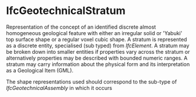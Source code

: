 # IfcGeotechnicalStratum

Representation of the concept of an identified discrete almost homogeneous geological feature with either an irregular solid or 'Yabuki' top surface shape or a regular voxel cubic shape. A stratum is represented as a discrete entity, specialised (sub typed) from _IfcElement_. A stratum may be broken down into smaller entities if properties vary across the stratum or alternatively properties may be described with bounded numeric ranges. A stratum may carry information about the physical form and its interpretation as a Geological Item (GML).
<!-- end of short definition -->

The shape representations used should correspond to the sub-type of _IfcGeotechnicalAssembly_ in which it occurs
